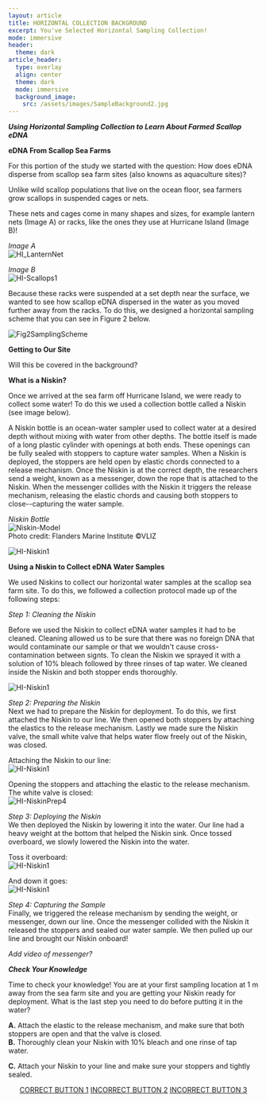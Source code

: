 ```yaml
---
layout: article
title: HORIZONTAL COLLECTION BACKGROUND
excerpt: You've Selected Horizontal Sampling Collection! 
mode: immersive
header:
  theme: dark
article_header:
  type: overlay
  align: center
  theme: dark
  mode: immersive
  background_image:
    src: /assets/images/SampleBackground2.jpg
---
```


***Using Horizontal Sampling Collection to Learn About Farmed Scallop eDNA***

**eDNA From Scallop Sea Farms**

For this portion of the study we started with the question: How does eDNA disperse from scallop sea farm sites (also knowns as aquaculture sites)? 

Unlike wild scallop populations that live on the ocean floor, sea farmers grow scallops in suspended cages or nets. 

These nets and cages come in many shapes and sizes, for example lantern nets (Image A) or racks, like the ones they use at Hurricane Island (Image B)!

*Image A*    
![HI_LanternNet](/assets/images/HI/HI_LanternNet.jpeg)

*Image B*    
![HI-Scallops1](/assets/images/HI/HI-Scallops1.jpeg)         


Because these racks were suspended at a set depth near the surface, we wanted to see how scallop eDNA dispersed in the water as you moved further away from the racks. To do this, we designed a horizontal sampling scheme that you can see in Figure 2 below.  

![Fig2SamplingScheme](/assets/images/Fig2SamplingScheme.jpg)






**Getting to Our Site**

Will this be covered in the background? 




**What is a Niskin?**

Once we arrived at the sea farm off Hurricane Island, we were ready to collect some water! To do this we used a collection bottle called a Niskin (see image below). 

A Niskin bottle is an ocean-water sampler used to collect water at a desired depth without mixing with water from other depths. The bottle itself is made of a long plastic cylinder with openings at both ends. These openings can be fully sealed with stoppers to capture water samples. When a Niskin is deployed, the stoppers are held open by elastic chords connected to a release mechanism. Once the Niskin is at the correct depth, the researchers send a weight, known as a messenger, down the rope that is attached to the Niskin. When the messenger collides with the Niskin it triggers the release mechanism, releasing the elastic chords and causing both stoppers to close--capturing the water sample. 

*Niskin Bottle*    
                      ![Niskin-Model](/assets/images/Niskin-Model.jpeg)     
Photo credit: Flanders Marine Institute ©VLIZ     


![HI-Niskin1](/assets/images/HI/HI-Niskin1.jpeg)     






**Using a Niskin to Collect eDNA Water Samples**

We used Niskins to collect our horizontal water samples at the scallop sea farm site. To do this, we followed a collection protocol made up of the following steps: 

*Step 1: Cleaning the Niskin*    

Before we used the Niskin to collect eDNA water samples it had to be cleaned. Cleaning allowed us to be sure that there was no foreign DNA that would contaminate our sample or that we wouldn't cause cross-contamination between signts. To clean the Niskin we sprayed it with a solution of 10% bleach followed by three rinses of tap water. We cleaned inside the Niskin and both stopper ends thoroughly.

![HI-Niskin1](/assets/images/HI/HI-NiskinCleaning2.jpeg)  



*Step 2: Preparing the Niskin*   
Next we had to prepare the Niskin for deployment. To do this, we first attached the Niskin to our line. We then opened both stoppers by attaching the elastics to the release mechanism. Lastly we made sure the Niskin valve, the small white valve that helps water flow freely out of the Niskin, was closed.

Attaching the Niskin to our line:    
![HI-Niskin1](/assets/images/HI/HI-NiskinPrep2.jpeg)  

Opening the stoppers and attaching the elastic to the release mechanism. The white valve is closed:     
![HI-NiskinPrep4](/assets/images/HI/HI-NiskinPrep4.jpeg)  



*Step 3: Deploying the Niskin*   
We then deployed the Niskin by lowering it into the water. Our line had a heavy weight at the bottom that helped the Niskin sink. Once tossed overboard, we slowly lowered the Niskin into the water.

Toss it overboard:   
![HI-Niskin1](/assets/images/HI/HI-NiskinDeployment3.jpeg)   

And down it goes:    
![HI-Niskin1](/assets/images/HI/HI-NiskinDeployment2.jpeg)  


*Step 4: Capturing the Sample*    
Finally, we triggered the release mechanism by sending the weight, or messenger, down our line. Once the messenger collided with the Niskin it released the stoppers and sealed our water sample. We then pulled up our line and brought our Niskin onboard!

*Add video of messenger?*




***Check Your Knowledge***

Time to check your knowledge! You are at your first sampling location at 1 m away from the sea farm site and you are getting your Niskin ready for deployment. What is the last step you need to do before putting it in the water?

**A.** Attach the elastic to the release mechanism, and make sure that both stoppers are open and that the valve is closed.         
**B.** Thoroughly clean your Niskin with 10% bleach and one rinse of tap water.      

**C.** Attach your Niskin to your line and make sure your stoppers and tightly sealed.   



<p align="center">
<a class="button button--outline-primary button--pill" href="HorizontalSupplies1">CORRECT BUTTON 1</a> <a class="button button--outline-primary button--pill" href="HorizontalSupplies2">INCORRECT BUTTON 2</a> <a class="button button--outline-primary button--pill" href="HorizontalSupplies2">INCORRECT BUTTON 3</a></p>


